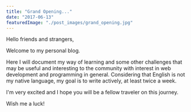```yaml
---
title: "Grand Opening..."
date: "2017-06-13"
featuredImage: "./post_images/grand_opening.jpg"
---
```


Hello friends and strangers,

Welcome to my personal blog.

Here I will document my way of learning and some other challenges that may be useful and interesting to the community with interest in web development and programming in general.
Considering that English is not my native language, my goal is to write actively, at least twice a week.

I'm very excited and I hope you will be a fellow traveler on this journey. 

Wish me a luck!
